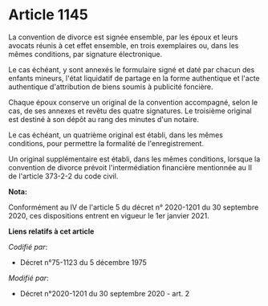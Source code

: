 # Article 1145

La convention de divorce est signée ensemble, par les époux et leurs avocats réunis à cet effet ensemble, en trois
exemplaires ou, dans les mêmes conditions, par signature électronique.

Le cas échéant, y sont annexés le formulaire signé et daté par chacun des enfants mineurs, l'état liquidatif de partage en la
forme authentique et l'acte authentique d'attribution de biens soumis à publicité foncière.

Chaque époux conserve un original de la convention accompagné, selon le cas, de ses annexes et revêtu des quatre signatures.
Le troisième original est destiné à son dépôt au rang des minutes d'un notaire.

Le cas échéant, un quatrième original est établi, dans les mêmes conditions, pour permettre la formalité de l'enregistrement.

Un original supplémentaire est établi, dans les mêmes conditions, lorsque la convention de divorce prévoit l'intermédiation
financière mentionnée au II de l'article 373-2-2 du code civil.

**Nota:**

Conformément au IV de l'article 5 du décret n° 2020-1201 du 30 septembre 2020, ces dispositions entrent en vigueur le 1er
janvier 2021.

**Liens relatifs à cet article**

_Codifié par_:

  - Décret n°75-1123 du 5 décembre 1975

_Modifié par_:

  - Décret n°2020-1201 du 30 septembre 2020 - art. 2
